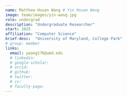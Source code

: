 ```yaml
---
name: Matthew Hsuan Wang # Yin Hsuan Wang
image: team/images/yin-wang.jpg
role: undergrad
description: "Undergraduate Researcher"
start: 2025
affiliation: "Computer Science"
brief-desc:  "University of Maryland, College Park"
# group: member
links:
  email: ywang176@umd.edu
  # linkedin: 
  # google-scholar: 
  # orcid: 
  # github: 
  # twitter:   
  # cv: 
  # faculty-page: 
---
```

